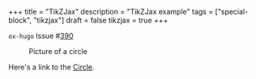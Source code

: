 +++
title = "TikZJax"
description = "TikZJax example"
tags = ["special-block", "tikzjax"]
draft = false
tikzjax = true
+++

`ox-hugo` Issue #[390](https://github.com/kaushalmodi/ox-hugo/issues/390)

<a id="org-target--circle"></a>

<figure>
<script type="text/tikz">
  \begin{tikzpicture}
\draw (0,0) circle (1in);
\end{tikzpicture}
</script>
<figcaption>Picture of a circle</figcaption>
</figure>

Here's a link to the [Circle](#org-target--circle).
